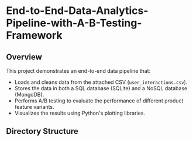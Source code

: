 # End-to-End-Data-Analytics-Pipeline-with-A-B-Testing-Framework

## Overview
This project demonstrates an end-to-end data pipeline that:
- Loads and cleans data from the attached CSV (`user_interactions.csv`).
- Stores the data in both a SQL database (SQLite) and a NoSQL database (MongoDB).
- Performs A/B testing to evaluate the performance of different product feature variants.
- Visualizes the results using Python's plotting libraries.

## Directory Structure